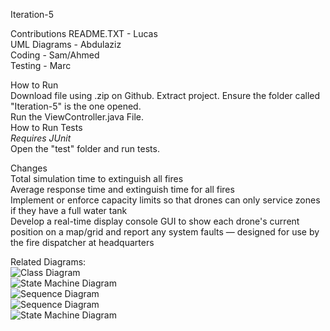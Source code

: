 Iteration-5

Contributions
README.TXT - Lucas <br/>
UML Diagrams - Abdulaziz <br/>
Coding - Sam/Ahmed <br/>
Testing - Marc <br/>

How to Run <br/>
Download file using .zip on Github. Extract project. Ensure the folder called "Iteration-5" is the one opened. <br/>
Run the ViewController.java File. <br/>
How to Run Tests <br/>
*Requires JUnit* <br/>
Open the "test" folder and run tests. <br/>


Changes <br/>
Total simulation time to extinguish all fires <br/>
Average response time and extinguish time for all fires <br/>
Implement or enforce capacity limits so that drones can only service zones if they have a full water tank <br/>
Develop a real-time display console GUI to show each drone's current position on a map/grid and report any system faults — designed for use by the fire dispatcher at headquarters <br/>

Related Diagrams:  
![Class Diagram](Iteration5_Class_Diagram.png)  
![State Machine Diagram](Iteration5_Drone_State_Machine.png)  
![Sequence Diagram](Iteration5_Fault_Handling_Task_Sequence_Diagram.png)  
![Sequence Diagram](Iteration5_Normal_Task_Sequence_Diagram.png)  
![State Machine Diagram](Iteration5_Scheduler_State_Machine.png)
